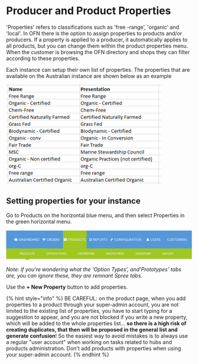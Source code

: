 # Producer and Product Properties

'Properties' refers to classifications such as 'free -range', 'organic' and 'local'. In OFN there is the option to assign properties to products and/or producers. If a property is applied to a producer, it automatically applies to all products, but you can change them within the product properties menu. When the customer is browsing the OFN directory and shops they can filter according to these properties.

Each instance can setup their own list of properties. The properties that are available on the Australian instance are shown below as an example

![](.gitbook/assets/ausproperties.png)

## Setting properties for your instance

Go to Products on the horizontal blue menu, and then select Properties in the green horizontal menu.

![](.gitbook/assets/capture-du-2019-05-27-22-19-29.png)

_Note: if you're wondering what the 'Option Types', and'Prototypes' tabs are, you can ignore these, they are remnant Spree tabs._

Use the **+ New Property** button to add properties.

{% hint style="info" %}
BE CAREFUL: on the product page, when you add properties to a product through your super-admin account, you are not limited to the existing list of properties, you have to start typing for a suggestion to appear, and you are not blocked if you write a new property, which will be added to the whole properties list... **so there is a high risk of creating duplicates, that then will be proposed in the general list and generate confusion**! So the easiest way to avoid mistakes is to always use a regular "user account" when working on tasks related to hubs and products administration. Don't add products with properties when using your super-admin account.
{% endhint %}

